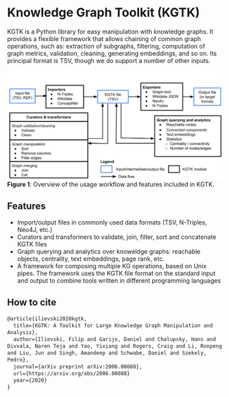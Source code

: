 # Knowledge Graph Toolkit (KGTK)

KGTK is a Python library for easy manipulation with knowledge graphs. It provides a flexible framework that allows chaining of common graph operations, such as: extraction of subgraphs, filtering, computation of graph metrics, validation, cleaning, generating embeddings, and so on. Its principal format is TSV, though we do support a number of other inputs.


![Diagram](images/ops.png)
**Figure 1**: Overview of the usage workflow and features included in KGTK.


## Features

* Import/output files in commonly used data formats (TSV, N-Triples, Neo4J, etc.)
* Curators and transformers to validate, join, filter, sort and concatenate KGTK files
* Graph querying and analytics over knoweldge graphs: reachable objects, centrality, text embeddings, page rank, etc.
* A framework for composing multiple KG operations, based on Unix pipes. The framework uses the KGTK file format on the standard input and output to combine tools written in different programming languages

## How to cite

```
@article{ilievski2020kgtk,
  title={KGTK: A Toolkit for Large Knowledge Graph Manipulation and Analysis},
  author={Ilievski, Filip and Garijo, Daniel and Chalupsky, Hans and Divvala, Naren Teja and Yao, Yixiang and Rogers, Craig and Li, Ronpeng and Liu, Jun and Singh, Amandeep and Schwabe, Daniel and Szekely, Pedro},
  journal={arXiv preprint arXiv:2006.00088},
  url={https://arxiv.org/abs/2006.00088}
  year={2020}
}
```
